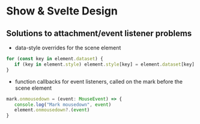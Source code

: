 # Show & Svelte Design

## Solutions to attachment/event listener problems

- data-style overrides for the scene element

```ts
for (const key in element.dataset) {
   if (key in element.style) element.style[key] = element.dataset[key]
}
```

- function callbacks for event listeners, called on the mark before the scene element

```ts
mark.onmousedown = (event: MouseEvent) => {
   console.log("Mark mousedown", event)
   element.onmousedown?.(event)
}
```
